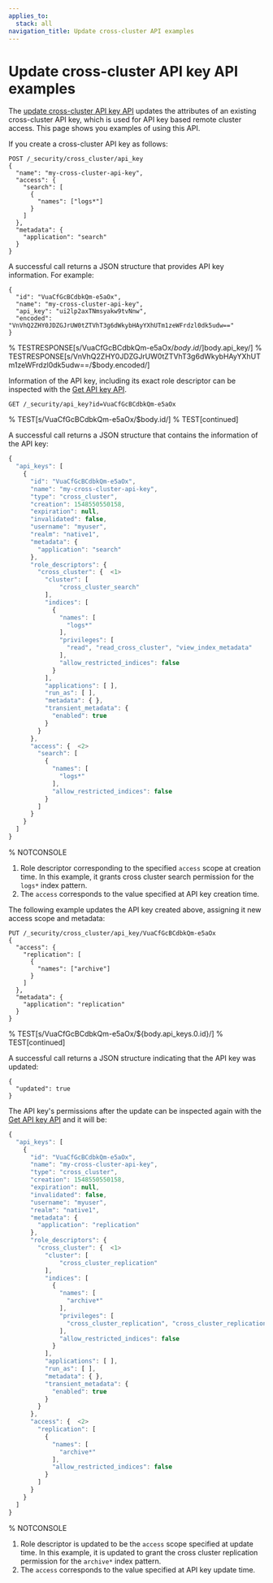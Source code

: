 ```yaml
---
applies_to:
  stack: all
navigation_title: Update cross-cluster API examples 
---
```

# Update cross-cluster API key API examples

The [update cross-cluster API key API](https://www.elastic.co/docs/api/doc/elasticsearch/v9/operation/operation-security-update-cross-cluster-api-key) updates the attributes of an existing cross-cluster API key, which is used for API key based remote cluster access. This page shows you examples of using this API.

If you create a cross-cluster API key as follows:

```console
POST /_security/cross_cluster/api_key
{
  "name": "my-cross-cluster-api-key",
  "access": {
    "search": [
      {
        "names": ["logs*"]
      }
    ]
  },
  "metadata": {
    "application": "search"
  }
}
```

A successful call returns a JSON structure that provides API key information. For example:

```console-result
{
  "id": "VuaCfGcBCdbkQm-e5aOx",
  "name": "my-cross-cluster-api-key",
  "api_key": "ui2lp2axTNmsyakw9tvNnw",
  "encoded": "VnVhQ2ZHY0JDZGJrUW0tZTVhT3g6dWkybHAyYXhUTm1zeWFrdzl0dk5udw=="
}
```

% TESTRESPONSE[s/VuaCfGcBCdbkQm-e5aOx/$body.id/]
% TESTRESPONSE[s/ui2lp2axTNmsyakw9tvNnw/$body.api_key/]
% TESTRESPONSE[s/VnVhQ2ZHY0JDZGJrUW0tZTVhT3g6dWkybHAyYXhUTm1zeWFrdzl0dk5udw==/$body.encoded/]

Information of the API key, including its exact role descriptor can be inspected with the [Get API key API](https://www.elastic.co/docs/api/doc/elasticsearch/v9/operation/operation-security-get-api-key).

```console
GET /_security/api_key?id=VuaCfGcBCdbkQm-e5aOx
```

% TEST[s/VuaCfGcBCdbkQm-e5aOx/$body.id/]
% TEST[continued]

A successful call returns a JSON structure that contains the information of the API key:

```js
{
  "api_keys": [
    {
      "id": "VuaCfGcBCdbkQm-e5aOx",
      "name": "my-cross-cluster-api-key",
      "type": "cross_cluster",
      "creation": 1548550550158,
      "expiration": null,
      "invalidated": false,
      "username": "myuser",
      "realm": "native1",
      "metadata": {
        "application": "search"
      },
      "role_descriptors": {
        "cross_cluster": {  <1>
          "cluster": [
              "cross_cluster_search"
          ],
          "indices": [
            {
              "names": [
                "logs*"
              ],
              "privileges": [
                "read", "read_cross_cluster", "view_index_metadata"
              ],
              "allow_restricted_indices": false
            }
          ],
          "applications": [ ],
          "run_as": [ ],
          "metadata": { },
          "transient_metadata": {
            "enabled": true
          }
        }
      },
      "access": {  <2>
        "search": [
          {
            "names": [
              "logs*"
            ],
            "allow_restricted_indices": false
          }
        ]
      }
    }
  ]
}
```

% NOTCONSOLE

1. Role descriptor corresponding to the specified `access` scope at creation time.
In this example, it grants cross cluster search permission for the `logs*` index pattern.
2. The `access` corresponds to the value specified at API key creation time.

The following example updates the API key created above, assigning it new access scope and metadata:

```console
PUT /_security/cross_cluster/api_key/VuaCfGcBCdbkQm-e5aOx
{
  "access": {
    "replication": [
      {
        "names": ["archive"]
      }
    ]
  },
  "metadata": {
    "application": "replication"
  }
}
```

% TEST[s/VuaCfGcBCdbkQm-e5aOx/\${body.api_keys.0.id}/]
% TEST[continued]

A successful call returns a JSON structure indicating that the API key was updated:

```console-result
{
  "updated": true
}
```

The API key's permissions after the update can be inspected again with the [Get API key API](https://www.elastic.co/docs/api/doc/elasticsearch/v9/operation/operation-security-get-api-key) and it will be:

```js
{
  "api_keys": [
    {
      "id": "VuaCfGcBCdbkQm-e5aOx",
      "name": "my-cross-cluster-api-key",
      "type": "cross_cluster",
      "creation": 1548550550158,
      "expiration": null,
      "invalidated": false,
      "username": "myuser",
      "realm": "native1",
      "metadata": {
        "application": "replication"
      },
      "role_descriptors": {
        "cross_cluster": {  <1>
          "cluster": [
              "cross_cluster_replication"
          ],
          "indices": [
            {
              "names": [
                "archive*"
              ],
              "privileges": [
                "cross_cluster_replication", "cross_cluster_replication_internal"
              ],
              "allow_restricted_indices": false
            }
          ],
          "applications": [ ],
          "run_as": [ ],
          "metadata": { },
          "transient_metadata": {
            "enabled": true
          }
        }
      },
      "access": {  <2>
        "replication": [
          {
            "names": [
              "archive*"
            ],
            "allow_restricted_indices": false
          }
        ]
      }
    }
  ]
}
```

% NOTCONSOLE

1. Role descriptor is updated to be the `access` scope specified at update time.
In this example, it is updated to grant the cross cluster replication permission
for the `archive*` index pattern.
2. The `access` corresponds to the value specified at API key update time.
